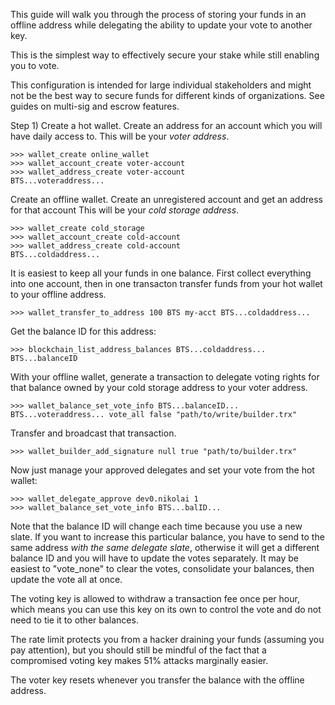 This guide will walk you through the process of storing your funds in an offline
address while delegating the ability to update your vote to another key.

This is the simplest way to effectively secure your stake while still enabling you to vote.

This configuration is intended for large individual stakeholders and might not be the best
way to secure funds for different kinds of organizations. See guides on multi-sig and escrow
features.

Step 1) Create a hot wallet. Create an address for an account which you will have daily access to.
This will be your *voter address*.
```
>>> wallet_create online_wallet
>>> wallet_account_create voter-account
>>> wallet_address_create voter-account
BTS...voteraddress...
```

Create an offline wallet. Create an unregistered account and get an address for that account
This will be your *cold storage address*.
```
>>> wallet_create cold_storage
>>> wallet_account_create cold-account
>>> wallet_address_create cold-account
BTS...coldaddress...
```
It is easiest to keep all your funds in one balance. First collect everything into one account, then
in one transacton transfer funds from your hot wallet to your offline address.
```
>>> wallet_transfer_to_address 100 BTS my-acct BTS...coldaddress...
```
Get the balance ID for this address:
```
>>> blockchain_list_address_balances BTS...coldaddress...
BTS...balanceID
```
With your offline wallet, generate a transaction to delegate voting rights for that balance
owned by your cold storage address to your voter address.
```
>>> wallet_balance_set_vote_info BTS...balanceID... BTS...voteraddress... vote_all false "path/to/write/builder.trx"
```
Transfer and broadcast that transaction.
```
>>> wallet_builder_add_signature null true "path/to/builder.trx"
```

Now just manage your approved delegates and set your vote from the hot wallet:
```
>>> wallet_delegate_approve dev0.nikolai 1
>>> wallet_balance_set_vote_info BTS...balID...
```
Note that the balance ID will change each time because you use a new slate.
If you want to increase this particular balance, you have to send to the same address *with the same delegate slate*, otherwise
it will get a different balance ID and you will have to update the votes separately. It may be easiest to "vote_none" to clear the votes,
consolidate your balances, then update the vote all at once.


The voting key is allowed to withdraw a transaction fee once per hour, which means you can
use this key on its own to control the vote and do not need to tie it to other balances.


The rate limit protects you from a hacker draining your funds (assuming you pay attention),
but you should still be mindful of the fact that a compromised voting key makes 51% attacks marginally easier.


The voter key resets whenever you transfer the balance with the offline address.
